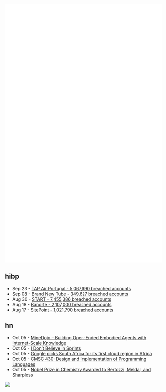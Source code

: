 ![Metrics](https://raw.githubusercontent.com/phixion/phixion/master/metrics.svg)

## hibp

<!--
for https://github.com/phixion/phixion/blob/main/.github/workflows/feeds.yml
-->
<!--START_SECTION:haveibeenpwnd-->
- Sep 23 - [TAP Air Portugal - 5,067,990 breached accounts](https://haveibeenpwned.com/PwnedWebsites#TAPAirPortugal)
- Sep 08 - [Brand New Tube - 349,627 breached accounts](https://haveibeenpwned.com/PwnedWebsites#BrandNewTube)
- Aug 30 - [START - 7,455,386 breached accounts](https://haveibeenpwned.com/PwnedWebsites#Start)
- Aug 18 - [Banorte - 2,107,000 breached accounts](https://haveibeenpwned.com/PwnedWebsites#Banorte)
- Aug 17 - [SitePoint - 1,021,790 breached accounts](https://haveibeenpwned.com/PwnedWebsites#SitePoint)
<!--END_SECTION:haveibeenpwnd-->

## hn

<!--
for https://github.com/phixion/phixion/blob/main/.github/workflows/feeds.yml
-->
<!--START_SECTION:hn-->
- Oct 05 - [MineDojo – Building Open-Ended Embodied Agents with Internet-Scale Knowledge](https://minedojo.org/)
- Oct 05 - [I Don’t Believe in Sprints](https://www.robinrendle.com/notes/i-don’t-believe-in-sprints/)
- Oct 05 - [Google picks South Africa for its first cloud region in Africa](https://techcrunch.com/2022/10/05/google-picks-south-africa-for-its-first-cloud-region-in-africa/)
- Oct 05 - [CMSC 430: Design and Implementation of Programming Languages](https://www.cs.umd.edu/class/fall2022/cmsc430/index.html)
- Oct 05 - [Nobel Prize in Chemistry Awarded to Bertozzi, Meldal, and Sharpless](https://www.nobelprize.org/prizes/chemistry/2022/summary/)
<!--END_SECTION:hn-->

<!--
for https://yhype.me
-->
![](https://hit.yhype.me/github/profile?user_id=13013670)
